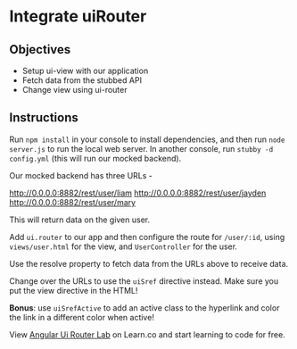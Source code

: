 # Integrate uiRouter

## Objectives

- Setup ui-view with our application
- Fetch data from the stubbed API
- Change view using ui-router

## Instructions

Run `npm install` in your console to install dependencies, and then run `node server.js` to run the local web server. In another console, run `stubby -d config.yml` (this will run our mocked backend).

Our mocked backend has three URLs -

http://0.0.0.0:8882/rest/user/liam
http://0.0.0.0:8882/rest/user/jayden
http://0.0.0.0:8882/rest/user/mary

This will return data on the given user.

Add `ui.router` to our app and then configure the route for `/user/:id`, using `views/user.html` for the view, and `UserController` for the user.

Use the resolve property to fetch data from the URLs above to receive data.

Change over the URLs to use the `uiSref` directive instead. Make sure you put the view directive in the HTML!

**Bonus**: use `uiSrefActive` to add an active class to the hyperlink and color the link in a different color when active!

<p class='util--hide'>View <a href='https://learn.co/lessons/angular-ui-router-lab'>Angular Ui Router Lab</a> on Learn.co and start learning to code for free.</p>
